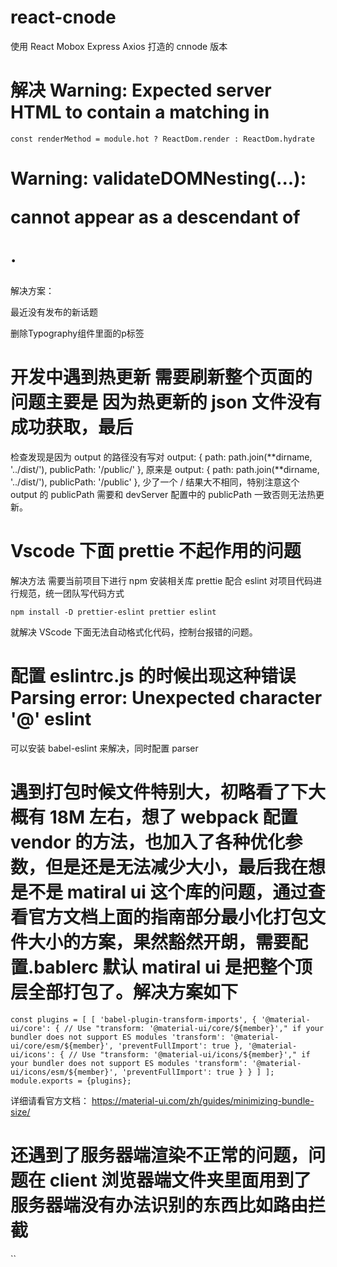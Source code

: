 # react-cnode

使用 React Mobox Express Axios 打造的 cnnode 版本

# 解决 Warning: Expected server HTML to contain a matching in

`const renderMethod = module.hot ? ReactDom.render : ReactDom.hydrate`

# Warning: validateDOMNesting(...): <p> cannot appear as a descendant of <p>.

解决方案：
<Typography>

<p>最近没有发布的新话题</p>
</Typography>
删除Typography组件里面的p标签

# 开发中遇到热更新 需要刷新整个页面的问题主要是 因为热更新的 json 文件没有成功获取，最后

检查发现是因为 output 的路径没有写对
output: {
path: path.join(**dirname, '../dist/'),
publicPath: '/public/'
},
原来是
output: {
path: path.join(**dirname, '../dist/'),
publicPath: '/public'
},
少了一个 / 结果大不相同，特别注意这个 output 的 publicPath 需要和 devServer 配置中的 publicPath 一致否则无法热更新。

# Vscode 下面 prettie 不起作用的问题

解决方法
需要当前项目下进行 npm 安装相关库 prettie 配合 eslint 对项目代码进行规范，统一团队写代码方式

`npm install -D prettier-eslint prettier eslint`

就解决 VScode 下面无法自动格式化代码，控制台报错的问题。

# 配置 eslintrc.js 的时候出现这种错误 Parsing error: Unexpected character '@' eslint

可以安装 babel-eslint 来解决，同时配置 parser

# 遇到打包时候文件特别大，初略看了下大概有 18M 左右，想了 webpack 配置 vendor 的方法，也加入了各种优化参数，但是还是无法减少大小，最后我在想是不是 matiral ui 这个库的问题，通过查看官方文档上面的指南部分最小化打包文件大小的方案，果然豁然开朗，需要配置.bablerc 默认 matiral ui 是把整个顶层全部打包了。解决方案如下

`const plugins = [ [ 'babel-plugin-transform-imports', { '@material-ui/core': { // Use "transform: '@material-ui/core/${member}'," if your bundler does not support ES modules 'transform': '@material-ui/core/esm/${member}', 'preventFullImport': true }, '@material-ui/icons': { // Use "transform: '@material-ui/icons/${member}'," if your bundler does not support ES modules 'transform': '@material-ui/icons/esm/${member}', 'preventFullImport': true } } ] ]; module.exports = {plugins};`

详细请看官方文档： https://material-ui.com/zh/guides/minimizing-bundle-size/

# 还遇到了服务器端渲染不正常的问题，问题在 client 浏览器端文件夹里面用到了服务器端没有办法识别的东西比如路由拦截

``
